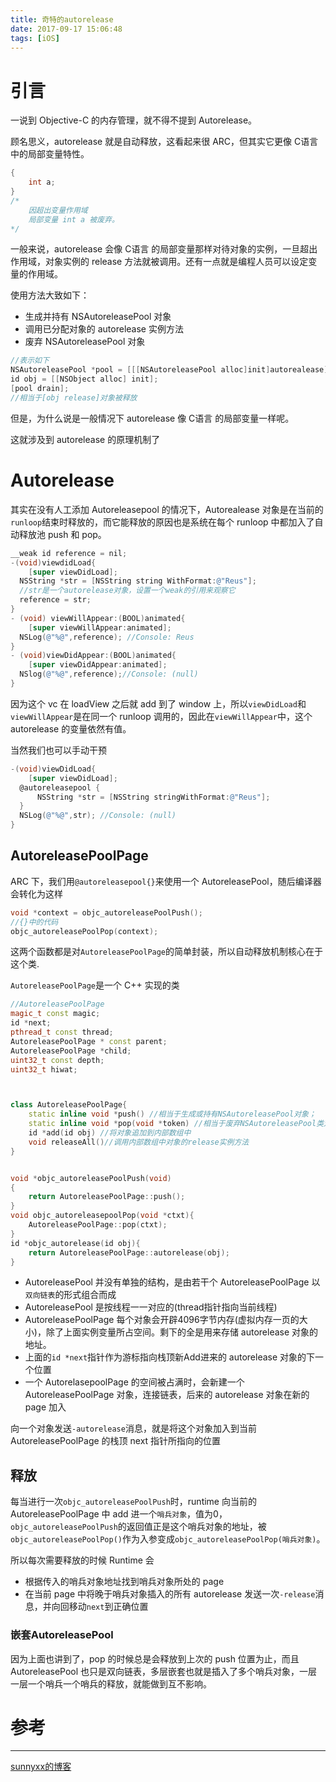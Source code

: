 ```yaml
---
title: 奇特的autorelease
date: 2017-09-17 15:06:48
tags: [iOS]
---
```


# 引言

一说到 Objective-C 的内存管理，就不得不提到 Autorelease。

顾名思义，autorelease 就是自动释放，这看起来很 ARC，但其实它更像 C语言 中的局部变量特性。

```c
{
    int a;
}
/*
	因超出变量作用域
	局部变量 int a 被废弃。
*/
```

一般来说，autorelease 会像 C语言 的局部变量那样对待对象的实例，一旦超出作用域，对象实例的 release 方法就被调用。还有一点就是编程人员可以设定变量的作用域。

使用方法大致如下：

* 生成并持有 NSAutoreleasePool 对象
* 调用已分配对象的 autorelease 实例方法
* 废弃 NSAutoreleasePool 对象

```objective-c
//表示如下
NSAutoreleasePool *pool = [[[NSAutoreleasePool alloc]init]autorealease];
id obj = [[NSObject alloc] init];
[pool drain];
//相当于[obj release]对象被释放
```

但是，为什么说是一般情况下 autorelease 像 C语言 的局部变量一样呢。

这就涉及到 autorelease 的原理机制了

# Autorelease

其实在没有人工添加 Autoreleasepool 的情况下，Autorealease 对象是在当前的`runloop`结束时释放的，而它能释放的原因也是系统在每个 runloop 中都加入了自动释放池 push 和 pop。

```objective-c
__weak id reference = nil;
-(void)viewdidLoad{
    [super viewDidLoad];
  NSString *str = [NSString string WithFormat:@"Reus"];
  //str是一个autorelease对象，设置一个weak的引用来观察它
  reference = str;
}
- (void) viewWillAppear:(BOOL)animated{
    [super viewWillAppear:animated];
  NSLog(@"%@",reference); //Console: Reus
}
- (void)viewDidAppear:(BOOL)animated{
    [super viewDidAppear:animated];
  NSlog(@"%@",reference);//Console: (null)
}
```

因为这个 vc 在 loadView 之后就 add 到了 window 上，所以`viewDidLoad`和`viewWillAppear`是在同一个 runloop 调用的，因此在`viewWillAppear`中，这个 autorelease 的变量依然有值。

当然我们也可以手动干预

```objective-c
-(void)viewDidLoad{
    [super viewDidLoad];
  @autoreleasepool {
      NSString *str = [NSString stringWithFormat:@"Reus"];
  }
  NSLog(@"%@",str); //Console: (null)
}
```

## AutoreleasePoolPage

ARC 下，我们用`@autoreleasepool{}`来使用一个 AutoreleasePool，随后编译器会转化为这样

```objective-c
void *context = objc_autoreleasePoolPush();
//{}中的代码
objc_autoreleasePoolPop(context);
```

这两个函数都是对`AutoreleasePoolPage`的简单封装，所以自动释放机制核心在于这个类.

`AutoreleasePoolPage`是一个 C++ 实现的类

```c++
//AutoreleasePoolPage
magic_t const magic;
id *next;
pthread_t const thread;
AutoreleasePoolPage * const parent;
AutoreleasePoolPage *child;
uint32_t const depth;
uint32_t hiwat;



class AutoreleasePoolPage{
	static inline void *push() //相当于生成或持有NSAutoreleasePool对象；
	static inline void *pop(void *token) //相当于废弃NSAutoreleasePool类对象
	id *add(id obj) //将对象追加到内部数组中
    void releaseAll()//调用内部数组中对象的release实例方法
}


void *objc_autoreleasePoolPush(void)
{
    return AutoreleasePoolPage::push();
}
void objc_autoreleasepoolPop(void *ctxt){
    AutoreleasePoolPage::pop(ctxt);
}
id *objc_autorelease(id obj){
    return AutoreleasePoolPage::autorelease(obj);
}

```

* AutoreleasePool 并没有单独的结构，是由若干个 AutoreleasePoolPage 以`双向链表`的形式组合而成
* AutoreleasePool 是按线程一一对应的(thread指针指向当前线程)
* AutoreleasePoolPage 每个对象会开辟4096字节内存(虚拟内存一页的大小)，除了上面实例变量所占空间。剩下的全是用来存储 autorelease 对象的地址。
* 上面的`id *next`指针作为游标指向栈顶新Add进来的 autorelease 对象的下一个位置
* 一个 AutorelasepoolPage 的空间被占满时，会新建一个 AutoreleasePoolPage 对象，连接链表，后来的 autorelease 对象在新的 page 加入 

向一个对象发送`-autorelease`消息，就是将这个对象加入到当前 AutoreleasePoolPage 的栈顶 next 指针所指向的位置

## 释放

每当进行一次`objc_autoreleasePoolPush`时，runtime 向当前的 AutoreleasePoolPage 中 add 进一个`哨兵对象`，值为0，`objc_autoreleasePoolPush`的返回值正是这个哨兵对象的地址，被`objc_autoreleasePoolPop()`作为入参变成`objc_autoreleasePoolPop(哨兵对象)`。

所以每次需要释放的时候 Runtime 会

* 根据传入的哨兵对象地址找到哨兵对象所处的 page
* 在当前 page 中将晚于哨兵对象插入的所有 autorelease 发送一次`-release`消息，并向回移动`next`到正确位置

### 嵌套AutoreleasePool

因为上面也讲到了，pop 的时候总是会释放到上次的 push 位置为止，而且AutoreleasePool 也只是双向链表，多层嵌套也就是插入了多个哨兵对象，一层一层一个哨兵一个哨兵的释放，就能做到互不影响。



# 参考

---

[sunnyxx的博客](http://blog.sunnyxx.com)

